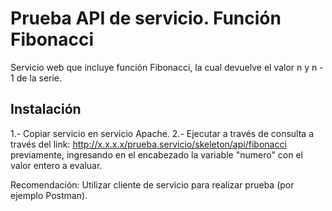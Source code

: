 # Prueba API de servicio. Función Fibonacci

Servicio web que incluye función Fibonacci, la cual devuelve el valor n y n - 1 de la serie.

## Instalación

1.- Copiar servicio en servicio Apache.
2.- Ejecutar a través de consulta a través del link: http://x.x.x.x/prueba.servicio/skeleton/api/fibonacci
    previamente, ingresando en el encabezado la variable "numero" con el valor entero a evaluar.

Recomendación: Utilizar cliente de servicio para realizar prueba (por ejemplo Postman).
